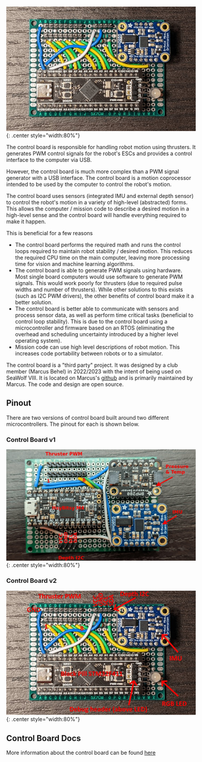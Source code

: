 
![](../img/controlboard.jpg){: .center style="width:80%"}

The control board is responsible for handling robot motion using thrusters. It generates PWM control signals for the robot's ESCs and provides a control interface to the computer via USB.

However, the control board is much more complex than a PWM signal generator with a USB interface. The control board is a motion coprocessor intended to be used by the computer to control the robot's motion.

The control board uses sensors (integrated IMU and external depth sensor) to control the robot's motion in a variety of high-level (abstracted) forms. This allows the computer / mission code to describe a desired motion in a high-level sense and the control board will handle everything required to make it happen.

This is beneficial for a few reasons

- The control board performs the required math and runs the control loops required to maintain robot stability / desired motion. This reduces the required CPU time on the main computer, leaving more processing time for vision and machine learning algorithms.
- The control board is able to generate PWM signals using hardware. Most single board computers would use software to generate PWM signals. This would work poorly for thrusters (due to required pulse widths and number of thrusters). While other solutions to this exists (such as I2C PWM drivers), the other benefits of control board make it a better solution.
- The control board is better able to communicate with sensors and process sensor data, as well as perform time critical tasks (beneficial to control loop stability). This is due to the control board using a microcontroller and firmware based on an RTOS (eliminating the overhead and scheduling uncertainty introduced by a higher level operating system).
- Mission code can use high level descriptions of robot motion. This increases code portability between robots or to a simulator.

The control board is a "third party" project. It was designed by a club member (Marcus Behel) in 2022/2023 with the intent of being used on SeaWolf VIII. It is located on Marcus's [github](https://github.com/MB3hel/AUVControlBoard) and is primarily maintained by Marcus. The code and design are open source.


## Pinout

There are two versions of control board built around two different microcontrollers. The pinout for each is shown below.

### Control Board v1

![](../img/controlboard_v1_pinout.jpg){: .center style="width:80%"}

### Control Board v2

![](../img/controlboard_v2_pinout.jpg){: .center style="width:80%"}


## Control Board Docs

More information about the control board can be found [here](https://mb3hel.github.io/AUVControlBoard/)
